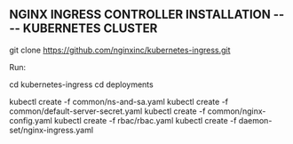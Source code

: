 
## NGINX INGRESS CONTROLLER INSTALLATION ---- KUBERNETES CLUSTER


git clone https://github.com/nginxinc/kubernetes-ingress.git

Run: 

cd kubernetes-ingress
cd deployments

kubectl create -f common/ns-and-sa.yaml
kubectl create -f common/default-server-secret.yaml
kubectl create -f common/nginx-config.yaml
kubectl create -f rbac/rbac.yaml
kubectl create -f daemon-set/nginx-ingress.yaml
